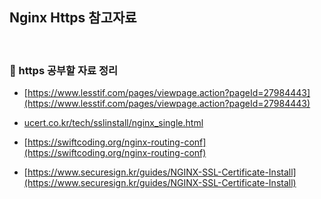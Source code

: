 ## Nginx Https 참고자료

<br>

### :book: https 공부할 자료 정리

* [https://www.lesstif.com/pages/viewpage.action?pageId=27984443](https://www.lesstif.com/pages/viewpage.action?pageId=27984443)

* [ucert.co.kr/tech/sslinstall/nginx_single.html](ucert.co.kr/tech/sslinstall/nginx_single.html)

* [https://swiftcoding.org/nginx-routing-conf](https://swiftcoding.org/nginx-routing-conf)

* [https://www.securesign.kr/guides/NGINX-SSL-Certificate-Install](https://www.securesign.kr/guides/NGINX-SSL-Certificate-Install)